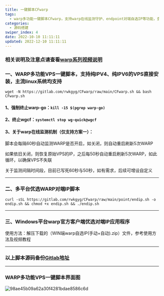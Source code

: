 ```yaml
---
title: 一键脚本CFwarp
tags:
  - warp多功能一键脚本CFwarp，支持warp在线监测守护、endpoint对端自选IP等功能，查看ChatGPT与Netflix的解锁情况
categories:
  - 源码搭建
swiper_index: 4
date: 2022-10-10 11:11:11
updated: 2022-12-10 11:11:11
---
```

### 相关说明及注意点请查看[warp系列视频说明](https://www.youtube.com/playlist?list=PLMgly2AulGG-WqPXPkHlqWVSfQ3XjHNw8)

### 一、WARP多功能VPS一键脚本，支持纯IPV4、纯IPV6的VPS直接安装，主流linux系统均支持

```
wget -N https://gitlab.com/rwkgyg/CFwarp/raw/main/CFwarp.sh && bash CFwarp.sh
```

#### 1、强制终止warp-go：```kill -15 $(pgrep warp-go) ```

#### 2、终止wgcf：```systemctl stop wg-quick@wgcf```

#### 3、关于warp在线监测机制（仅支持方案一）：

脚本会每隔60秒自动监测WARP是否开启，如关闭，则自动重启刷新5次WARP

如果依旧关闭，则恢复原始VPS的IP，之后每50秒自动重启刷新5次WARP，如此循环，以确保VPS不失联

关于监测间隔时间段，目前已写死60秒与50秒，如有需求，后续可增设自定义

---------------------------------------------------------------------

### 二、多平台优选WARP对端IP脚本
```
curl -sSL https://gitlab.com/rwkgyg/CFwarp/raw/main/point/endip.sh -o endip.sh && chmod +x endip.sh && ./endip.sh
```
--------------------------------------------------------------
### 三、Windows平台warp官方客户端优选对端IP应用程序

使用方法：解压下载的（WIN端warp自选IP(手动+自动).zip）文件，参考使用方法及视频教程

--------------------------------------------------------------

### 以上脚本源码备份[Gitlab地址](https://gitlab.com/rwkgyg/CFwarp)
-----------------------------------------------------------
### WARP多功能VPS一键脚本界面图
![98ae45b09a62a30f4281bdae8586c6d](https://user-images.githubusercontent.com/121604513/230701599-1701d8a4-367c-41ab-bdae-ed05cf5100d1.png)

